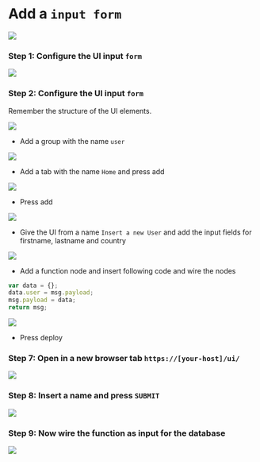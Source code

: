 # Add a `input form`

![](../images/search-data-01-g.png)

### Step 1: Configure the UI input `form`

![](../images/add-input-form-00.png)

### Step 2: Configure the UI input `form`

Remember the structure of the UI elements.

![](../images/setup-ui-00-a.png)

* Add a group with the name `user`

![](../images/add-input-form-01.png)

* Add a tab with the name `Home` and press add

![](../images/add-input-form-02.png)

* Press add

![](../images/add-input-form-03.png)

* Give the UI from a name `Insert a new User` and add the input fields for firstname, lastname and country

![](../images/add-input-form-04.png)

* Add a function node and insert following code and wire the nodes

```javascript
var data = {};
data.user = msg.payload;
msg.payload = data;
return msg;
```

![](../images/add-input-form-07.png)

* Press deploy

### Step 7: Open in a new browser tab `https://[your-host]/ui/`

![](../images/add-input-form-05.png)


### Step 8: Insert a name and press `SUBMIT`

![](../images/add-input-form-08.png)

### Step 9: Now wire the function as input for the database

![](../images/add-input-form-09.png)

